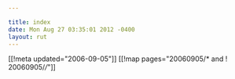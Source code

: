 ```yaml
---

title: index
date: Mon Aug 27 03:35:01 2012 -0400
layout: rut
---
```


[[!meta updated="2006-09-05"]]
[[!map pages="20060905/* and ! 20060905/*/*"]]
